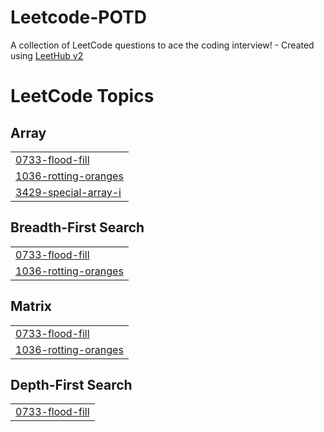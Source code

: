 # Leetcode-POTD
A collection of LeetCode questions to ace the coding interview! - Created using [LeetHub v2](https://github.com/arunbhardwaj/LeetHub-2.0)

<!---LeetCode Topics Start-->
# LeetCode Topics
## Array
|  |
| ------- |
| [0733-flood-fill](https://github.com/Partha02Bh/Leetcode-POTD/tree/master/0733-flood-fill) |
| [1036-rotting-oranges](https://github.com/Partha02Bh/Leetcode-POTD/tree/master/1036-rotting-oranges) |
| [3429-special-array-i](https://github.com/Partha02Bh/Leetcode-POTD/tree/master/3429-special-array-i) |
## Breadth-First Search
|  |
| ------- |
| [0733-flood-fill](https://github.com/Partha02Bh/Leetcode-POTD/tree/master/0733-flood-fill) |
| [1036-rotting-oranges](https://github.com/Partha02Bh/Leetcode-POTD/tree/master/1036-rotting-oranges) |
## Matrix
|  |
| ------- |
| [0733-flood-fill](https://github.com/Partha02Bh/Leetcode-POTD/tree/master/0733-flood-fill) |
| [1036-rotting-oranges](https://github.com/Partha02Bh/Leetcode-POTD/tree/master/1036-rotting-oranges) |
## Depth-First Search
|  |
| ------- |
| [0733-flood-fill](https://github.com/Partha02Bh/Leetcode-POTD/tree/master/0733-flood-fill) |
<!---LeetCode Topics End-->
